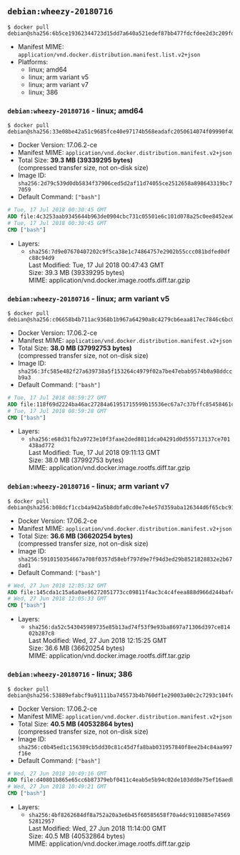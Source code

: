 ## `debian:wheezy-20180716`

```console
$ docker pull debian@sha256:6b5ce19362344723d15dd7a640a521edef87bb477fdcfdee2d3c209fd25463cd
```

-	Manifest MIME: `application/vnd.docker.distribution.manifest.list.v2+json`
-	Platforms:
	-	linux; amd64
	-	linux; arm variant v5
	-	linux; arm variant v7
	-	linux; 386

### `debian:wheezy-20180716` - linux; amd64

```console
$ docker pull debian@sha256:33e08be42a51c9685fce40e97174b568eadafc2050614074f09990f4077663e5
```

-	Docker Version: 17.06.2-ce
-	Manifest MIME: `application/vnd.docker.distribution.manifest.v2+json`
-	Total Size: **39.3 MB (39339295 bytes)**  
	(compressed transfer size, not on-disk size)
-	Image ID: `sha256:2d79c539d0db5834f37906ced5d2af11d74055ce2512658a898643319bc77059`
-	Default Command: `["bash"]`

```dockerfile
# Tue, 17 Jul 2018 00:30:45 GMT
ADD file:4c3253aab9345644b963de0904cbc731c05501e6c101d078a25c0ee8452ea018 in / 
# Tue, 17 Jul 2018 00:30:45 GMT
CMD ["bash"]
```

-	Layers:
	-	`sha256:7d9e07670407202c9f5ca38e1c74864757e2902b55ccc081bdfed0dfc88c94d9`  
		Last Modified: Tue, 17 Jul 2018 00:47:43 GMT  
		Size: 39.3 MB (39339295 bytes)  
		MIME: application/vnd.docker.image.rootfs.diff.tar.gzip

### `debian:wheezy-20180716` - linux; arm variant v5

```console
$ docker pull debian@sha256:c06658b4b711ac9368b1b967a64290a8c4279cb6eaa817ec7846c6bc04b0479d
```

-	Docker Version: 17.06.2-ce
-	Manifest MIME: `application/vnd.docker.distribution.manifest.v2+json`
-	Total Size: **38.0 MB (37992753 bytes)**  
	(compressed transfer size, not on-disk size)
-	Image ID: `sha256:3fc585e482f27a639738a5f153264c4979f02a7be47ebab9574b0a98ddccb9a3`
-	Default Command: `["bash"]`

```dockerfile
# Tue, 17 Jul 2018 08:59:27 GMT
ADD file:118f69d2224ba46ac27284a61951715599b15536ec67a7c37bffc85458461cfc in / 
# Tue, 17 Jul 2018 08:59:28 GMT
CMD ["bash"]
```

-	Layers:
	-	`sha256:e68d31fb2a9723e10f3faae2ded8811dca04291d0d555713137ce701438ad772`  
		Last Modified: Tue, 17 Jul 2018 09:11:13 GMT  
		Size: 38.0 MB (37992753 bytes)  
		MIME: application/vnd.docker.image.rootfs.diff.tar.gzip

### `debian:wheezy-20180716` - linux; arm variant v7

```console
$ docker pull debian@sha256:b08dcf1ccb4a942a5b8dbfa0cd0e7e4e57d359aba126344d6f65cbc91b575fb6
```

-	Docker Version: 17.06.2-ce
-	Manifest MIME: `application/vnd.docker.distribution.manifest.v2+json`
-	Total Size: **36.6 MB (36620254 bytes)**  
	(compressed transfer size, not on-disk size)
-	Image ID: `sha256:5910150354667a708f0357d58ebf797d9e7f94d3ed29b8521828832e2b67dad1`
-	Default Command: `["bash"]`

```dockerfile
# Wed, 27 Jun 2018 12:05:32 GMT
ADD file:145cda1c15a6a0ae66272051773cc09811f4ac3c4c4feea888d966d244bafcae in / 
# Wed, 27 Jun 2018 12:05:33 GMT
CMD ["bash"]
```

-	Layers:
	-	`sha256:da52c543045989735e85b13ad74f53f9e93ba8697a71306d397ce81402b287c8`  
		Last Modified: Wed, 27 Jun 2018 12:15:25 GMT  
		Size: 36.6 MB (36620254 bytes)  
		MIME: application/vnd.docker.image.rootfs.diff.tar.gzip

### `debian:wheezy-20180716` - linux; 386

```console
$ docker pull debian@sha256:53889efabcf9a91111ba745573b4b760df1e29003a00c2c7293c104fd2b71504
```

-	Docker Version: 17.06.2-ce
-	Manifest MIME: `application/vnd.docker.distribution.manifest.v2+json`
-	Total Size: **40.5 MB (40532864 bytes)**  
	(compressed transfer size, not on-disk size)
-	Image ID: `sha256:c0b45ed1c156389cb5dd30c81c45d7fa8bab031957840f8ee2b4c84aa997f16e`
-	Default Command: `["bash"]`

```dockerfile
# Wed, 27 Jun 2018 10:49:16 GMT
ADD file:d40801b865e65cc6b87379ebf0411c4eab5e5b94c02de103dd8e75ef16aedb97 in / 
# Wed, 27 Jun 2018 10:49:21 GMT
CMD ["bash"]
```

-	Layers:
	-	`sha256:4bf8262684df8a752a20a3e6b45f60585658f70a4dc9110885e7456952812957`  
		Last Modified: Wed, 27 Jun 2018 11:14:00 GMT  
		Size: 40.5 MB (40532864 bytes)  
		MIME: application/vnd.docker.image.rootfs.diff.tar.gzip

